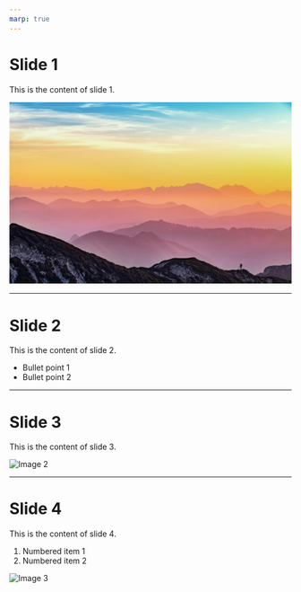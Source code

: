 ```yaml
---
marp: true
---
```


# Slide 1

This is the content of slide 1.

![Image 1](Images/image1.jpg)

---

# Slide 2

This is the content of slide 2.

- Bullet point 1
- Bullet point 2

---

# Slide 3

This is the content of slide 3.

![Image 2](Images/image2.jpg)

---

# Slide 4

This is the content of slide 4.

1. Numbered item 1
2. Numbered item 2

![Image 3](Images/image3.jpg)